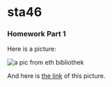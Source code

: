 # sta46
### Homework Part 1

Here is a picture:  

![a pic from eth bibliothek](http://blogs.ethz.ch/digital-collections/files/2017/09/Rieter_Arbeiterh%C3%A4user_1_klein.jpg)

And here is [the link](http://blogs.ethz.ch/digital-collections/2017/09/15/arbeiterhaeuser/) of this picture.

